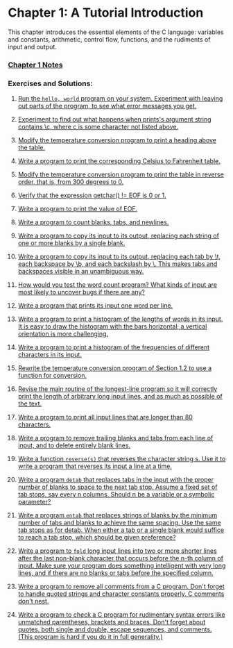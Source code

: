 
# Chapter 1: A Tutorial Introduction

This chapter introduces the essential elements of the C language: variables and constants, arithmetic, control flow, functions, and the rudiments of input and output.

### [Chapter 1 Notes](/k-and-r/chapter-1/NOTES.md)

### Exercises and Solutions:

1. [Run the `hello, world` program on your system. Experiment with leaving out parts of the program, to see what error messages you get.](/k-and-r/chapter-1/1.01/README.md)

2. [Experiment to find out what happens when prints's argument string contains \c, where c is some character not listed above.](/k-and-r/chapter-1/1.02/README.md)

3. [Modify the temperature conversion program to print a heading above the table.](/k-and-r/chapter-1/1.03/README.md)

4. [Write a program to print the corresponding Celsius to Fahrenheit table.](/k-and-r/chapter-1/1.04/README.md)

5. [Modify the temperature conversion program to print the table in reverse order, that is, from 300 degrees to 0.](/k-and-r/chapter-1/1.05/README.md)

6. [Verify that the expression getchar() != EOF is 0 or 1.](/k-and-r/chapter-1/1.06/README.md)

7. [Write a program to print the value of EOF.](/k-and-r/chapter-1/1.07/README.md)

8. [Write a program to count blanks, tabs, and newlines.](/k-and-r/chapter-1/1.08/README.md)

9. [Write a program to copy its input to its output, replacing each string of one or more blanks by a single blank.](/k-and-r/chapter-1/1.09/README.md)

10. [Write a program to copy its input to its output, replacing each tab by \t, each backspace by \b, and each backslash by \\. This makes tabs and backspaces visible in an unambiguous way.](/k-and-r/chapter-1/1.10/README.md)

11. [How would you test the word count program? What kinds of input are most likely to uncover bugs if there are any?](/k-and-r/chapter-1/1.11/README.md)

12. [Write a program that prints its input one word per line.](/k-and-r/chapter-1/1.12/README.md)

13. [Write a program to print a histogram of the lengths of words in its input. It is easy to draw the histogram with the bars horizontal; a vertical orientation is more challenging.](/k-and-r/chapter-1/1.13/README.md)

14. [Write a program to print a histogram of the frequencies of different characters in its input.](/k-and-r/chapter-1/1.14/README.md)

15. [Rewrite the temperature conversion program of Section 1.2 to use a function for conversion.](/k-and-r/chapter-1/1.15/README.md)

16. [Revise the main routine of the longest-line program so it will correctly print the length of arbitrary long input lines, and as much as possible of the text.](/k-and-r/chapter-1/1.16/README.md)

17. [Write a program to print all input lines that are longer than 80 characters.](/k-and-r/chapter-1/1.17/README.md)

18. [Write a program to remove trailing blanks and tabs from each line of input, and to delete entirely blank lines.](/k-and-r/chapter-1/1.18/README.md)

19. [Write a function `reverse(s)` that reverses the character string s. Use it to write a program that reverses its input a line at a time.](/k-and-r/chapter-1/1.19/README.md)

20. [Write a program `detab` that replaces tabs in the input with the proper number of blanks to space to the next tab stop. Assume a fixed set of tab stops, say every n columns. Should n be a variable or a symbolic parameter?](/k-and-r/chapter-1/1.20/README.md)

21. [Write a program `entab` that replaces strings of blanks by the minimum number of tabs and blanks to achieve the same spacing. Use the same tab stops as for detab. When either a tab or a single blank would suffice to reach a tab stop, which should be given preference?](/k-and-r/chapter-1/1.21/README.md)

22. [Write a program to `fold` long input lines into two or more shorter lines after the last non-blank character that occurs before the n-th column of input. Make sure your program does something intelligent with very long lines, and if there are no blanks or tabs before the specified column.](/k-and-r/chapter-1/1.22/README.md)

23. [Write a program to remove all comments from a C program. Don't forget to handle quoted strings and character constants properly. C comments don't nest.](/k-and-r/chapter-1/1.23/README.md)

24. [Write a program to check a C program for rudimentary syntax errors like unmatched parentheses, brackets and braces. Don't forget about quotes, both single and double, escape sequences, and comments. (This program is hard if you do it in full generality.)](/k-and-r/chapter-1/1.24/README.md)